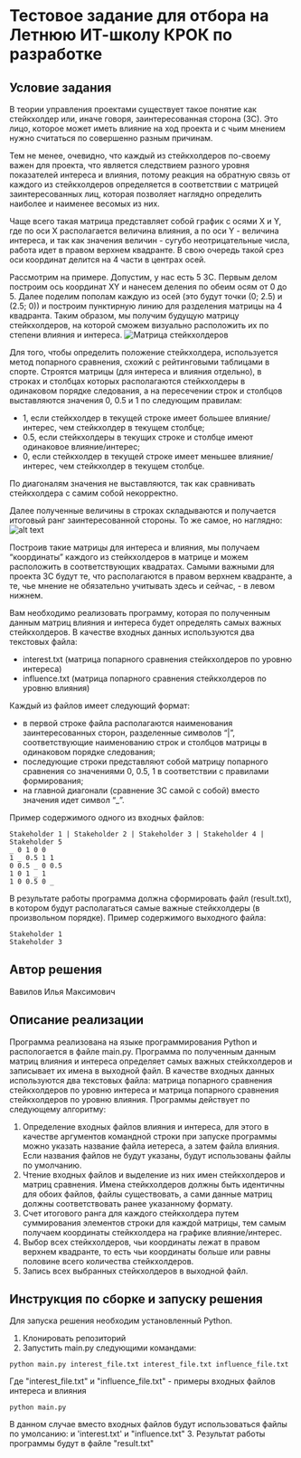 # Тестовое задание для отбора на Летнюю ИТ-школу КРОК по разработке

## Условие задания

В теории управления проектами существует такое понятие как стейкхолдер или, иначе говоря, заинтересованная сторона (ЗС). Это лицо, которое может иметь влияние на ход проекта и с чьим мнением нужно считаться по совершенно разным причинам.

Тем не менее, очевидно, что каждый из стейкхолдеров по-своему важен для проекта, что является следствием разного уровня показателей интереса и влияния, потому реакция на обратную связь от каждого из стейкхолдеров определяется в соответствии с матрицей заинтересованных лиц, которая позволяет наглядно определить наиболее и наименее весомых из них.

Чаще всего такая матрица представляет собой график с осями X и Y, где по оси X располагается величина влияния, а по оси Y - величина интереса, и так как значения величин - сугубо неотрицательные числа, работа идет в правом верхнем квадранте. В свою очередь такой срез оси координат делится на 4 части в центрах осей.

Рассмотрим на примере. Допустим, у нас есть 5 ЗС. Первым делом построим ось координат XY и нанесем деления по обеим осям от 0 до 5. Далее поделим пополам каждую из осей (это будут точки (0; 2.5) и (2.5; 0)) и построим пунктирную линию для разделения матрицы на 4 квадранта. Таким образом, мы получим будущую матрицу стейкхолдеров, на которой сможем визуально расположить их по степени влияния и интереса.
![Матрица стейкхолдеров](https://github.com/croc-code/school2024-test-task5/blob/master/stakeholders_matrix.png)

Для того, чтобы определить положение стейкхолдера, используется метод попарного сравнения, схожий с рейтинговыми таблицами в спорте. Строятся матрицы (для интереса и влияния отдельно), в строках и столбцах которых располагаются стейкхолдеры в одинаковом порядке следования, а на пересечении строк и столбцов выставляются значения 0, 0.5 и 1 по следующим правилам:

- 1, если стейкхолдер в текущей строке имеет большее влияние/интерес, чем стейкхолдер в текущем столбце;
- 0.5, если стейкхолдеры в текущих строке и столбце имеют одинаковое влияние/интерес;
- 0, если стейкхолдер в текущей строке имеет меньшее влияние/интерес, чем стейкхолдер в текущем столбце.

По диагоналям значения не выставляются, так как сравнивать стейкхолдера с самим собой некорректно.

Далее полученные величины в строках складываются и получается итоговый ранг заинтересованной стороны. То же самое, но наглядно:
![alt text](https://github.com/croc-code/school2024-test-task5/blob/master/pair_compair.png)

Построив такие матрицы для интереса и влияния, мы получаем “координаты” каждого из стейкхолдеров в матрице и можем расположить в соответствующих квадратах.
Самыми важными для проекта ЗС будут те, что располагаются в правом верхнем квадранте, а те, чье мнение не обязательно учитывать здесь и сейчас, - в левом нижнем.

Вам необходимо реализовать программу, которая по полученным данным матриц влияния и интереса будет определять самых важных стейкхолдеров. В качестве входных данных используются два текстовых файла:

- interest.txt (матрица попарного сравнения стейкхолдеров по уровню интереса)
- influence.txt (матрица попарного сравнения стейкхолдеров по уровню влияния)

Каждый из файлов имеет следующий формат:

- в первой строке файла располагаются наименования заинтересованных сторон, разделенные символов “|”, соответствующие наименованию строк и столбцов матрицы в одинаковом порядке следования;
- последующие строки представляют собой матрицу попарного сравнения со значениями 0, 0.5, 1 в соответствии с правилами формирования;
- на главной диагонали (сравнение ЗС самой с собой) вместо значения идет символ “\_”.

Пример содержимого одного из входных файлов:

```
Stakeholder 1 | Stakeholder 2 | Stakeholder 3 | Stakeholder 4 | Stakeholder 5
_ 0 1 0 0
1 _ 0.5 1 1
0 0.5 _ 0 0.5
1 0 1 _ 1
1 0 0.5 0 _
```

В результате работы программа должна сформировать файл (result.txt), в котором будут располагаться самые важные стейкхолдеры (в произвольном порядке). Пример содержимого выходного файла:

```
Stakeholder 1
Stakeholder 3
```

## Автор решения

Вавилов Илья Максимович

## Описание реализации

Программа реализована на языке программирования Python и распологается в файле main.py. Программа по полученным данным матриц влияния и интереса определяет самых важных стейкхолдеров и записывает их имена в выходной файл. В качестве входных данных используются два текстовых файла: матрица попарного сравнения стейкхолдеров по уровню интереса и матрица попарного сравнения стейкхолдеров по уровню влияния. Программы действует по следующему алгоритму:

1. Определение входных файлов влияния и интереса, для этого в качестве аргументов командной строки при запуске программы можно указать название файла иетереса, а затем файла влияния. Если названия файлов не будут указаны, будут использованы файлы по умолчанию.
2. Чтение входных файлов и выделение из них имен стейкхолдеров и матриц сравнения. Имена стейкхолдеров должны быть идентичны для обоих файлов, файлы существовать, а сами данные матриц должны соответствовать ранее указанному формату.
3. Счет итогового ранга для каждого стейкхолдера путем суммирования элементов строки для каждой матрицы, тем самым получаем координаты стейкхолдера на графике влияние/интерес.
4. Выбор всех стейкхолдеров, чьи координаты лежат в правом верхнем квадранте, то есть чьи координаты больше или равны половине всего количества стейкхолдеров.
5. Запись всех выбранных стейкхолдеров в выходной файл.

## Инструкция по сборке и запуску решения

Для запуска решения необходим установленный Python.

1. Клонировать репозиторий
2. Запустить main.py следующими командами:

```
python main.py interest_file.txt interest_file.txt influence_file.txt
```

Где "interest_file.txt" и "influence_file.txt" - примеры входных файлов интереса и влияния

```
python main.py
```

В данном случае вместо входных файлов будут использоваться файлы по умолсанию: и 'interest.txt' и "influence.txt" 3. Результат работы программы будут в файле "result.txt"
